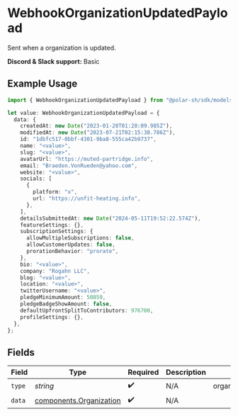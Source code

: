 # WebhookOrganizationUpdatedPayload

Sent when a organization is updated.

**Discord & Slack support:** Basic

## Example Usage

```typescript
import { WebhookOrganizationUpdatedPayload } from "@polar-sh/sdk/models/components/webhookorganizationupdatedpayload.js";

let value: WebhookOrganizationUpdatedPayload = {
  data: {
    createdAt: new Date("2023-01-28T01:28:09.985Z"),
    modifiedAt: new Date("2023-07-21T02:15:38.786Z"),
    id: "1dbfc517-0bbf-4301-9ba8-555ca42b9737",
    name: "<value>",
    slug: "<value>",
    avatarUrl: "https://muted-partridge.info",
    email: "Braeden.VonRueden@yahoo.com",
    website: "<value>",
    socials: [
      {
        platform: "x",
        url: "https://unfit-heating.info",
      },
    ],
    detailsSubmittedAt: new Date("2024-05-11T19:52:22.574Z"),
    featureSettings: {},
    subscriptionSettings: {
      allowMultipleSubscriptions: false,
      allowCustomerUpdates: false,
      prorationBehavior: "prorate",
    },
    bio: "<value>",
    company: "Rogahn LLC",
    blog: "<value>",
    location: "<value>",
    twitterUsername: "<value>",
    pledgeMinimumAmount: 50859,
    pledgeBadgeShowAmount: false,
    defaultUpfrontSplitToContributors: 976700,
    profileSettings: {},
  },
};
```

## Fields

| Field                                                              | Type                                                               | Required                                                           | Description                                                        | Example                                                            |
| ------------------------------------------------------------------ | ------------------------------------------------------------------ | ------------------------------------------------------------------ | ------------------------------------------------------------------ | ------------------------------------------------------------------ |
| `type`                                                             | *string*                                                           | :heavy_check_mark:                                                 | N/A                                                                | organization.updated                                               |
| `data`                                                             | [components.Organization](../../models/components/organization.md) | :heavy_check_mark:                                                 | N/A                                                                |                                                                    |